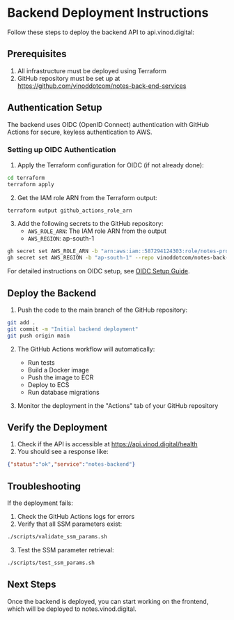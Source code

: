 # Backend Deployment Instructions

Follow these steps to deploy the backend API to api.vinod.digital:

## Prerequisites

1. All infrastructure must be deployed using Terraform
2. GitHub repository must be set up at https://github.com/vinoddotcom/notes-back-end-services

## Authentication Setup

The backend uses OIDC (OpenID Connect) authentication with GitHub Actions for secure, keyless authentication to AWS.

### Setting up OIDC Authentication

1. Apply the Terraform configuration for OIDC (if not already done):

```bash
cd terraform
terraform apply
```

2. Get the IAM role ARN from the Terraform output:

```bash
terraform output github_actions_role_arn
```

3. Add the following secrets to the GitHub repository:
   - `AWS_ROLE_ARN`: The IAM role ARN from the output
   - `AWS_REGION`: ap-south-1

```bash
gh secret set AWS_ROLE_ARN -b "arn:aws:iam::587294124303:role/notes-prod-github-actions-role" --repo vinoddotcom/notes-back-end-services
gh secret set AWS_REGION -b "ap-south-1" --repo vinoddotcom/notes-back-end-services
```

For detailed instructions on OIDC setup, see [OIDC Setup Guide](./docs/oidc_setup.md).

## Deploy the Backend

1. Push the code to the main branch of the GitHub repository:

```bash
git add .
git commit -m "Initial backend deployment"
git push origin main
```

2. The GitHub Actions workflow will automatically:
   - Run tests
   - Build a Docker image
   - Push the image to ECR
   - Deploy to ECS
   - Run database migrations

3. Monitor the deployment in the "Actions" tab of your GitHub repository

## Verify the Deployment

1. Check if the API is accessible at https://api.vinod.digital/health
2. You should see a response like:
```json
{"status":"ok","service":"notes-backend"}
```

## Troubleshooting

If the deployment fails:

1. Check the GitHub Actions logs for errors
2. Verify that all SSM parameters exist:
```bash
./scripts/validate_ssm_params.sh
```
3. Test the SSM parameter retrieval:
```bash
./scripts/test_ssm_params.sh
```

## Next Steps

Once the backend is deployed, you can start working on the frontend, which will be deployed to notes.vinod.digital.
